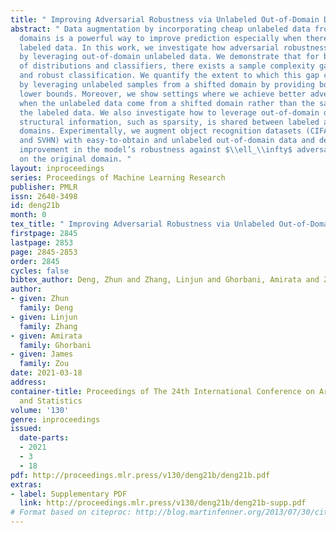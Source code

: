 ```yaml
---
title: " Improving Adversarial Robustness via Unlabeled Out-of-Domain Data "
abstract: " Data augmentation by incorporating cheap unlabeled data from multiple
  domains is a powerful way to improve prediction especially when there is limited
  labeled data. In this work, we investigate how adversarial robustness can be enhanced
  by leveraging out-of-domain unlabeled data. We demonstrate that for broad classes
  of distributions and classifiers, there exists a sample complexity gap between standard
  and robust classification. We quantify the extent to which this gap can be bridged
  by leveraging unlabeled samples from a shifted domain by providing both upper and
  lower bounds. Moreover, we show settings where we achieve better adversarial robustness
  when the unlabeled data come from a shifted domain rather than the same domain as
  the labeled data. We also investigate how to leverage out-of-domain data when some
  structural information, such as sparsity, is shared between labeled and unlabeled
  domains. Experimentally, we augment object recognition datasets (CIFAR-10, CINIC-10,
  and SVHN) with easy-to-obtain and unlabeled out-of-domain data and demonstrate substantial
  improvement in the model’s robustness against $\\ell_\\infty$ adversarial attacks
  on the original domain. "
layout: inproceedings
series: Proceedings of Machine Learning Research
publisher: PMLR
issn: 2640-3498
id: deng21b
month: 0
tex_title: " Improving Adversarial Robustness via Unlabeled Out-of-Domain Data "
firstpage: 2845
lastpage: 2853
page: 2845-2853
order: 2845
cycles: false
bibtex_author: Deng, Zhun and Zhang, Linjun and Ghorbani, Amirata and Zou, James
author:
- given: Zhun
  family: Deng
- given: Linjun
  family: Zhang
- given: Amirata
  family: Ghorbani
- given: James
  family: Zou
date: 2021-03-18
address: 
container-title: Proceedings of The 24th International Conference on Artificial Intelligence
  and Statistics
volume: '130'
genre: inproceedings
issued:
  date-parts:
  - 2021
  - 3
  - 18
pdf: http://proceedings.mlr.press/v130/deng21b/deng21b.pdf
extras:
- label: Supplementary PDF
  link: http://proceedings.mlr.press/v130/deng21b/deng21b-supp.pdf
# Format based on citeproc: http://blog.martinfenner.org/2013/07/30/citeproc-yaml-for-bibliographies/
---
```

